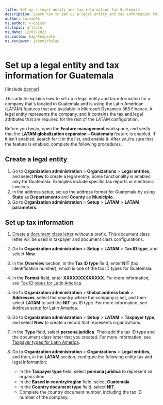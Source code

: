 ```yaml
---
title: Set up a legal entity and tax information for Guatemala
description: Learn how to set up a legal entity and tax information for a company in Guatemala, including a step-by-step process for creating a legal entity.
author: Cpicon85
ms.author: v-cpicon
ms.topic: article
ms.date: 12/07/2023
ms.custom: bap-template
ms.reviewer: johnmichalak
---
```


# Set up a legal entity and tax information for Guatemala

[!include [banner](../../includes/banner.md)]

This article explains how to set up a legal entity and tax information for a company that's located in Guatemala and is using the Latin American (LATAM) features that are available in Microsoft Dynamics 365 Finance. A legal entity represents the company, and it contains the tax and legal attributes that are required for the rest of the LATAM configuration.

Before you begin, open the **Feature management** workspace, and verify that the **LATAM globalization expansion – Guatemala** feature is enabled. If it isn't enabled, search for it in the list, and enable it. After you're sure that the feature is enabled, complete the following procedures.

## Create a legal entity

1. Go to **Organization administration** \> **Organizations** \> **Legal entities**, and select **New** to create a legal entity. Some functionality is enabled only for Guatemala. Examples include specific tax reports or electronic invoices.
2. In the address setup, set up the address format for Guatemala by using **State** as **Departamento** and **County** as **Municipio**.
3. Go to **Organization administration** \> **Setup** \> **LATAM** \> **LATAM parameters**.

## Set up tax information

1. [Create a document class letter](ltm-core-document-class-letter.md) without a prefix. This document class letter will be used in taxpayer and document class configurations.
2. Go to **Organization administration** \> **Setup** \> **LATAM** \> **Tax ID type**, and select **New**.
3. In the **Overview** section, in the **Tax ID type** field, enter **NIT** (tax identification number), which is one of the tax ID types for Guatemala.
4. In the **Format** field, enter **XXXXXXXXXXXXX**. For more information, see [Tax ID types for Latin America](ltm-core-tax-id-type.md).
5. Go to **Organization administration** \> **Global address book** \> **Addresses**, select the country where the company is set, and then select **LATAM** to add the **NIT** tax ID type. For more information, see [Address setup for Latin America](ltm-core-address-setup.md).
6. Go to **Organization administration** \> **Setup** \> **LATAM** \> **Taxpayer type**, and select **New** to create a record that represents organizations.
7. In the **Type** field, select **persona juridica**. Then add the tax ID type and the document class letter that you created. For more information, see [Taxpayer types for Latin America](ltm-core-taxpayer-type.md).
8. Go to **Organization administration** \> **Organizations** \> **Legal entities**, and then, in the **LATAM** section, configure the following entity tax and legal information:

    - In the **Taxpayer type** field, select **persona juridica** to represent an organization.
    - In the **Based in country/region** field, select **Guatemala**.
    - In the **Country document type** field, select **NIT**.
    - Complete the country document number, including the tax ID number of the company.
